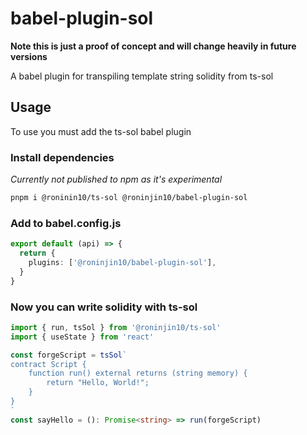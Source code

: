 # babel-plugin-sol

**Note this is just a proof of concept and will change heavily in future versions**

A babel plugin for transpiling template string solidity from ts-sol

## Usage

To use you must add the ts-sol babel plugin

### Install dependencies

_Currently not published to npm as it's experimental_

```bash
pnpm i @roninin10/ts-sol @roninjin10/babel-plugin-sol
```

### Add to babel.config.js

```typescript
export default (api) => {
  return {
    plugins: ['@roninjin10/babel-plugin-sol'],
  }
}
```

### Now you can write solidity with ts-sol

```typescript
import { run, tsSol } from '@roninjin10/ts-sol'
import { useState } from 'react'

const forgeScript = tsSol`
contract Script {
    function run() external returns (string memory) {
        return "Hello, World!";
    }
}
`
const sayHello = (): Promise<string> => run(forgeScript)
```
